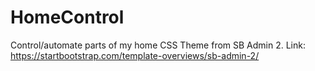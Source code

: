 # HomeControl
Control/automate parts of my home
CSS Theme from SB Admin 2. Link: https://startbootstrap.com/template-overviews/sb-admin-2/
